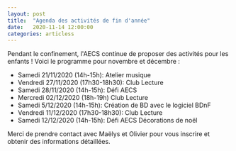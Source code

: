 ```yaml
---
layout: post
title:  "Agenda des activités de fin d'année"
date:   2020-11-14 12:00:00
categories: articless
---
```


Pendant le confinement, l'AECS continue de proposer des activités pour les enfants ! Voici le programme pour novembre et décembre :

* Samedi 21/11/2020 (14h-15h): Atelier musique
* Vendredi 27/11/2020 (17h30-18h30): Club Lecture
* Samedi 28/11/2020 (14h-15h): Défi AECS
* Mercredi 02/12/2020 (18h-19h) Club Lecture
* Samedi 5/12/2020 (14h-15h): Création de BD avec le logiciel BDnF
* Vendredi 11/12/2020 (17h30-18h30): Club Lecture
* Samedi 12/12/2020 (14h-15h):  Défi AECS Décorations de noël

Merci de prendre contact avec Maëlys et Olivier pour vous inscrire et obtenir des informations détaillées.

